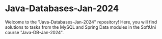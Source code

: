 # Java-Databases-Jan-2024
Welcome to the "Java-Databases-Jan-2024" repository! Here, you will find solutions to tasks from the MySQL and Spring Data modules in the SoftUni course "Java-DB-Jan-2024".
